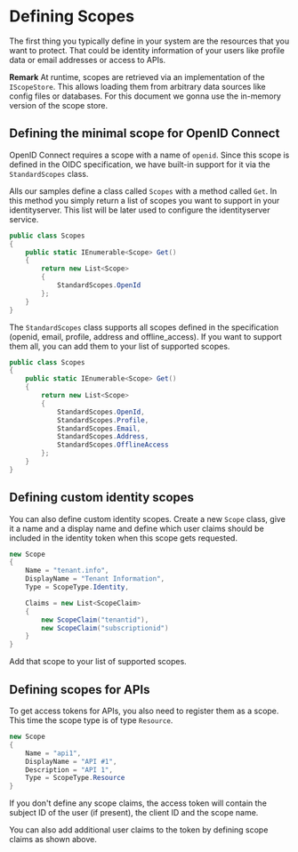 # Defining Scopes

The first thing you typically define in your system are the resources that you want to protect.
That could be identity information of your users like profile data or email addresses or access to APIs.

**Remark** At runtime, scopes are retrieved via an implementation of the `IScopeStore`. 
This allows loading them from arbitrary data sources like config files or databases.
For this document we gonna use the in-memory version of the scope store.


## Defining the minimal scope for OpenID Connect

OpenID Connect requires a scope with a name of `openid`. Since this scope is defined in the OIDC specification, 
we have built-in support for it via the `StandardScopes` class.

Alls our samples define a class called `Scopes` with a method called `Get`. In this method you simply return
a list of scopes you want to support in your identityserver. This list will be later used to configure the 
identityserver service.

```csharp
public class Scopes
{
    public static IEnumerable<Scope> Get()
    {
        return new List<Scope>
        {
            StandardScopes.OpenId
        };
    }
}
``` 

The `StandardScopes` class supports all scopes defined in the specification (openid, email, profile, address and offline_access).
If you want to support them all, you can add them to your list of supported scopes.

```csharp
public class Scopes
{
    public static IEnumerable<Scope> Get()
    {
        return new List<Scope>
        {
            StandardScopes.OpenId,
            StandardScopes.Profile,
            StandardScopes.Email,
            StandardScopes.Address,
            StandardScopes.OfflineAccess
        };
    }
}
``` 

## Defining custom identity scopes

You can also define custom identity scopes. Create a new `Scope` class, give it a name and a display name and define
which user claims should be included in the identity token when this scope gets requested.


```csharp
new Scope
{
    Name = "tenant.info",
    DisplayName = "Tenant Information",
    Type = ScopeType.Identity,

    Claims = new List<ScopeClaim>
    {
        new ScopeClaim("tenantid"),
        new ScopeClaim("subscriptionid")
    }
}
```

Add that scope to your list of supported scopes.

## Defining scopes for APIs

To get access tokens for APIs, you also need to register them as a scope. This time the scope type is of type `Resource`.

```csharp
new Scope
{
    Name = "api1",
    DisplayName = "API #1",
    Description = "API 1",
    Type = ScopeType.Resource
}
```

If you don't define any scope claims, the access token will contain the subject ID of the user (if present), 
the client ID and the scope name.

You can also add additional user claims to the token by defining scope claims as shown above.